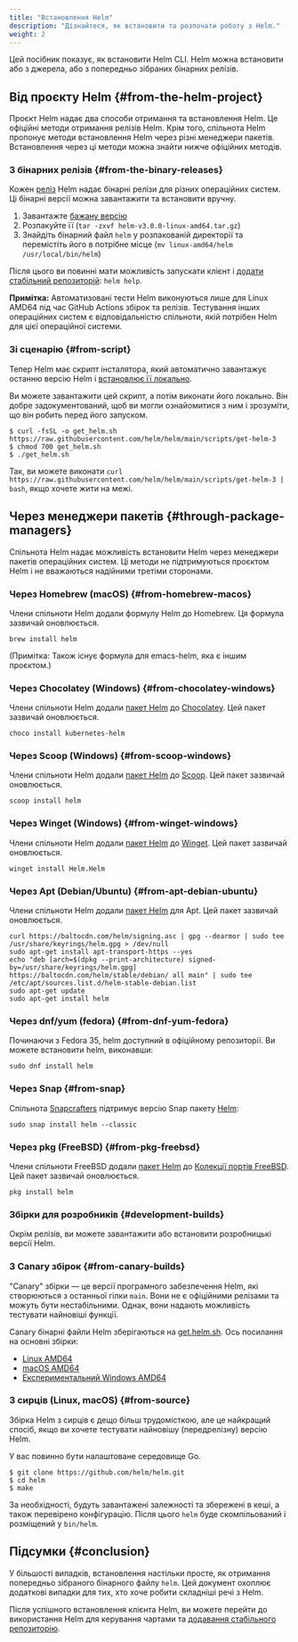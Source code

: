 ```yaml
---
title: "Встановлення Helm"
description: "Дізнайтеся, як встановити та розпочати роботу з Helm."
weight: 2
---
```


Цей посібник показує, як встановити Helm CLI. Helm можна встановити або з джерела, або з попередньо зібраних бінарних релізів.

## Від проєкту Helm {#from-the-helm-project}

Проєкт Helm надає два способи отримання та встановлення Helm. Це офіційні методи отримання релізів Helm. Крім того, спільнота Helm пропонує методи встановлення Helm через різні менеджери пакетів. Встановлення через ці методи можна знайти нижче офіційних методів.

### З бінарних релізів {#from-the-binary-releases}

Кожен [реліз](https://github.com/helm/helm/releases) Helm надає бінарні релізи для різних операційних систем. Ці бінарні версії можна завантажити та встановити вручну.

1. Завантажте [бажану версію](https://github.com/helm/helm/releases)
2. Розпакуйте її (`tar -zxvf helm-v3.0.0-linux-amd64.tar.gz`)
3. Знайдіть бінарний файл `helm` у розпакованій директорії та перемістіть його в потрібне місце (`mv linux-amd64/helm /usr/local/bin/helm`)

Після цього ви повинні мати можливість запускати клієнт і [додати стабільний репозиторій](https://helm.sh/docs/intro/quickstart/#initialize-a-helm-chart-repository): `helm help`.

**Примітка:** Автоматизовані тести Helm виконуються лише для Linux AMD64 під час GitHub Actions збірок та релізів. Тестування інших операційних систем є відповідальністю спільноти, якій потрібен Helm для цієї операційної системи.

### Зі сценарію {#from-script}

Тепер Helm має скрипт інсталятора, який автоматично завантажує останню версію Helm і [встановлює її локально](https://raw.githubusercontent.com/helm/helm/main/scripts/get-helm-3).

Ви можете завантажити цей скрипт, а потім виконати його локально. Він добре задокументований, щоб ви могли ознайомитися з ним і зрозуміти, що він робить перед його запуском.

```console
$ curl -fsSL -o get_helm.sh https://raw.githubusercontent.com/helm/helm/main/scripts/get-helm-3
$ chmod 700 get_helm.sh
$ ./get_helm.sh
```

Так, ви можете виконати `curl https://raw.githubusercontent.com/helm/helm/main/scripts/get-helm-3 | bash`, якщо хочете жити на межі.

## Через менеджери пакетів {#through-package-managers}

Спільнота Helm надає можливість встановити Helm через менеджери пакетів операційних систем. Ці методи не підтримуються проєктом Helm і не вважаються надійними третіми сторонами.

### Через Homebrew (macOS) {#from-homebrew-macos}

Члени спільноти Helm додали формулу Helm до Homebrew. Ця формула зазвичай оновлюється.

```console
brew install helm
```

(Примітка: Також існує формула для emacs-helm, яка є іншим проєктом.)

### Через Chocolatey (Windows) {#from-chocolatey-windows}

Члени спільноти Helm додали [пакет Helm](https://chocolatey.org/packages/kubernetes-helm) до [Chocolatey](https://chocolatey.org/). Цей пакет зазвичай оновлюється.

```console
choco install kubernetes-helm
```

### Через Scoop (Windows) {#from-scoop-windows}

Члени спільноти Helm додали [пакет Helm](https://github.com/ScoopInstaller/Main/blob/master/bucket/helm.json) до [Scoop](https://scoop.sh). Цей пакет зазвичай оновлюється.

```console
scoop install helm
```

### Через Winget (Windows) {#from-winget-windows}

Члени спільноти Helm додали [пакет Helm](https://github.com/microsoft/winget-pkgs/tree/master/manifests/h/Helm/Helm) до [Winget](https://learn.microsoft.com/en-us/windows/package-manager/). Цей пакет зазвичай оновлюється.

```console
winget install Helm.Helm
```

### Через Apt (Debian/Ubuntu) {#from-apt-debian-ubuntu}

Члени спільноти Helm додали [пакет Helm](https://helm.baltorepo.com/stable/debian/) для Apt. Цей пакет зазвичай оновлюється.

```console
curl https://baltocdn.com/helm/signing.asc | gpg --dearmor | sudo tee /usr/share/keyrings/helm.gpg > /dev/null
sudo apt-get install apt-transport-https --yes
echo "deb [arch=$(dpkg --print-architecture) signed-by=/usr/share/keyrings/helm.gpg] https://baltocdn.com/helm/stable/debian/ all main" | sudo tee /etc/apt/sources.list.d/helm-stable-debian.list
sudo apt-get update
sudo apt-get install helm
```

### Через dnf/yum (fedora) {#from-dnf-yum-fedora}

Починаючи з Fedora 35, helm доступний в офіційному репозиторії. Ви можете встановити helm, виконавши:

```console
sudo dnf install helm
```

### Через Snap {#from-snap}

Спільнота [Snapcrafters](https://github.com/snapcrafters) підтримує версію Snap пакету [Helm](https://snapcraft.io/helm):

```console
sudo snap install helm --classic
```

### Через pkg (FreeBSD) {#from-pkg-freebsd}

Члени спільноти FreeBSD додали [пакет Helm](https://www.freshports.org/sysutils/helm) до [Колекції портів FreeBSD](https://man.freebsd.org/ports). Цей пакет зазвичай оновлюється.

```console
pkg install helm
```

### Збірки для розробників {#development-builds}

Окрім релізів, ви можете завантажити або встановити розробницькі версії Helm.

### З Canary збірок {#from-canary-builds}

"Canary" збірки — це версії програмного забезпечення Helm, які створюються з останньої гілки `main`. Вони не є офіційними релізами та можуть бути нестабільними. Однак, вони надають можливість тестувати найновіші функції.

Canary бінарні файли Helm зберігаються на [get.helm.sh](https://get.helm.sh). Ось посилання на основні збірки:

- [Linux AMD64](https://get.helm.sh/helm-canary-linux-amd64.tar.gz)
- [macOS AMD64](https://get.helm.sh/helm-canary-darwin-amd64.tar.gz)
- [Експериментальний Windows AMD64](https://get.helm.sh/helm-canary-windows-amd64.zip)

### З сирців (Linux, macOS) {#from-source}

Збірка Helm з сирців є дещо більш трудомісткою, але це найкращий спосіб, якщо ви хочете тестувати найновішу (передрелізну) версію Helm.

У вас повинно бути налаштоване середовище Go.

```console
$ git clone https://github.com/helm/helm.git
$ cd helm
$ make
```

За необхідності, будуть завантажені залежності та збережені в кеші, а також перевірено конфігурацію. Після цього `helm` буде скомпільований і розміщений у `bin/helm`.

## Підсумки {#conclusion}

У більшості випадків, встановлення настільки просте, як отримання попередньо зібраного бінарного файлу `helm`. Цей документ охоплює додаткові випадки для тих, хто хоче робити складніші речі з Helm.

Після успішного встановлення клієнта Helm, ви можете перейти до використання Helm для керування чартами та [додавання стабільного репозиторію](https://helm.sh/docs/intro/quickstart/#initialize-a-helm-chart-repository).
